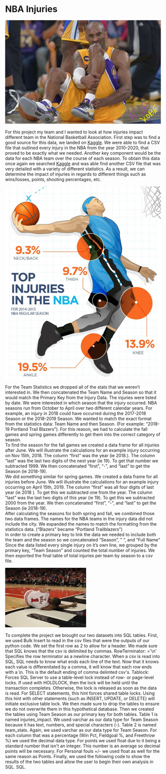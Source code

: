 # NBA Injuries
![kobe.png](Images/kobe.png)

For this project my team and I wanted to look at how injuries impact different team in the National Basketball Association. First step was to find a good source for this data, we landed on [Kaggle](https://www.kaggle.com/). We were able to find a CSV file that outlined every injury in the NBA from the year 2010-2020, that proved to be exactly what we needed. 
Another key component would be the data for each NBA team over the course of each season. To obtain this data once again we searched [Kaggle](https://www.kaggle.com/) and was able find another CSV file that was very detailed with a variety of different statistics. As a result, we can determine the impact of injuries in regards to different things such as wins/losses, points, shooting percentages, etc.

![chart.png](Images/chart.png)

For the Team Statistics we dropped all of the stats that we weren’t interested in.  We then concatenated the Team Name and Season so that it would match the Primary Key from the Injury Data.
The injuries were listed by date. We were interested in which season that the injury occurred. NBA seasons run from October to April over two different calendar years. For example, an injury in 2018 could have occurred during the 2017-2018 Season or the 2018-2019 Season. We wanted to match the exact format from the statistics data: Team Name and then Season. (For example: “2018-19 Portland Trail Blazers”). For this reason, we had to calculate the fall games and spring games differently to get them into the correct category of season.  
To find the season for the fall games we created a data frame for all injuries after June. We will illustrate the calculations for an example injury occurring on Nov 15th, 2018. The column “first” was the year (ie 2018.). The column “last” was the last two digits of the next year (ie 19). To get that number we subtracted 1999. We then concatenated “first”, “-”, and “last” to get the Season (ie 2018-19).  
We did something similar for spring games. We created a data frame for all injuries before June. We will illustrate the calculations for an example injury occurring on April 15th, 2019. The column “first” was all four digits of last year (ie 2018 ). To get this we subtracted one from the year. The column “last” was the last two digits of this year (ie 19). To get this we subtracted 2000 from the year. We then concatenated “first”, “-”, and “last” to get the Season (ie 2018-19).  
After calculating the seasons for both spring and fall, we combined those two data frames. 
The names for the NBA teams in the injury data did not include the city. We expanded the names to match the formatting from the statistics data. (“Blazers” became “Portland Trailblazers”)  
In order to create a primary key to link the data we needed to include both the team and the season so we concatenated “Season”, ” “, and “Full Name”
Since the data listed every single injury on it’s own line, we grouped by the primary key, “Team Season” and counted the total number of injuries.
We then exported the final table of total injuries per team by season to a csv file.

![drose.png](Images/drose.png)

To complete the project we brought our two datasets into SQL tables. 
First, we used Bulk Insert to read in the csv files that were the outputs of our python code. 
We set the first row as 2 to allow for a header. 
We made sure that SQL knows that the csv is delimited by commas.
RowTerminator: ='\n'    Specifies the row terminator as a newline character. When a csv is read into SQL, SQL needs to know 
what ends each line of the text. Now that it knows each value is differenitated by a comma, it will know that each row 
ends with a \n. This is the default ending of comma delimted csv's. 
Tablock: Forces SQL Server to use a table-level lock instead of row- or page-level locks. If used with HOLDLOCK, 
then the lock will be held until the transaction completes. Otherwise, the lock is released as soon as the data is read. 
For SELECT statements, this hint forces shared table locks. Using this hint with other statements (such as INSERT, UPDATE, or DELETE) will initiate exclusive table lock.
We then made sure to drop the tables to ensure we do not overwrite them in this hypothetical database.
Then we created the tables using Team Season as our primary key for both tables.
Table 1 is named injuries_impact. We used varchar as our data type for Team Season because it has text, numbers, and special characters (-).
Table 2 is named team_stats. Again, we used varchar as our data type for Team Season. 
For each column that was a percentage (Win Pct, Fieldgoal %, and Freethrow %) we used the decimal data type.
For points we used float due to it being a standard number that isn't an integer. This number is an average so decimal points will be necessary. 
For Personal fouls +/- we used float as well for the same reason as Points.
Finally, we used the following code to show the results of the two tables and allow the user to begin their own analysis in SQL.
SQL.































